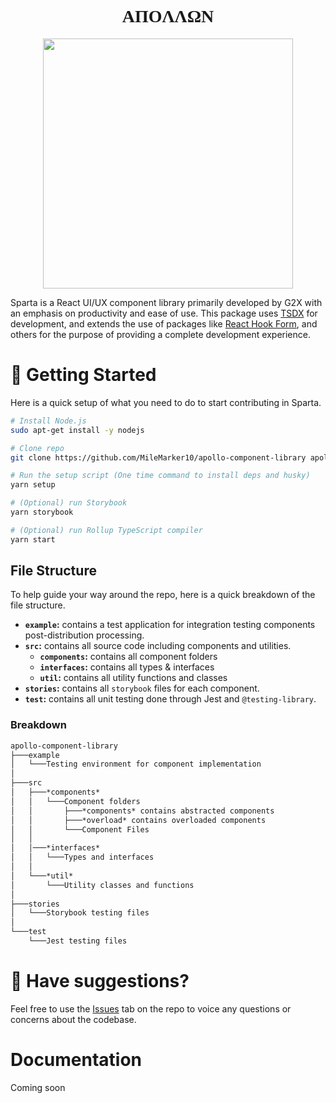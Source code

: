 <h1 style="font-family: serif" align="center">AΠOΛΛΩΝ</h1>

<p align="center">
    <img src="https://i.pinimg.com/564x/ad/fb/0f/adfb0fd0aa639a744d71f462538e68f1.jpg" width="400px">
</p>

Sparta is a React UI/UX component library primarily developed by G2X with an emphasis on productivity and ease of use. This package uses [TSDX](https://www.npmjs.com/package/tsdx) for development, and extends the use of packages like [React Hook Form](https://react-hook-form.com/), and others for the purpose of providing a complete development experience.

# 🚀 Getting Started

Here is a quick setup of what you need to do to start contributing in Sparta.

```bash
# Install Node.js
sudo apt-get install -y nodejs

# Clone repo
git clone https://github.com/MileMarker10/apollo-component-library apollo

# Run the setup script (One time command to install deps and husky)
yarn setup

# (Optional) run Storybook
yarn storybook

# (Optional) run Rollup TypeScript compiler
yarn start
```

## File Structure

To help guide your way around the repo, here is a quick breakdown of the file structure.

- **`example`:** contains a test application for integration testing components post-distribution processing.
- **`src`:** contains all source code including components and utilities.
    - **`components`:** contains all component folders
    - **`interfaces`:** contains all types & interfaces
    - **`util`:** contains all utility functions and classes
- **`stories`:** contains all `storybook` files for each component.
- **`test`:** contains all unit testing done through Jest and `@testing-library`.

### Breakdown

```Markdown
apollo-component-library
├───example
│   └───Testing environment for component implementation
│
├───src
│   ├───*components*
│   │   └───Component folders
│   │       ├───*components* contains abstracted components
│   │       ├───*overload* contains overloaded components
│   │       └───Component Files
│   │
│   │───*interfaces*
│   │   └───Types and interfaces
│   │
│   └───*util*
│       └───Utility classes and functions
│
├───stories
│   └───Storybook testing files
│
└───test
    └───Jest testing files
```
# 🤔 Have suggestions?

Feel free to use the [Issues](https://github.com/MileMarker10/apollo-component-library/issues) tab on the repo to voice any questions or concerns about the codebase.

# Documentation
Coming soon